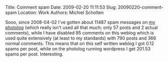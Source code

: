 Title: Comment spam
Date: 2009-02-20 11:11:53
Slug: 20090220-comment-spam
Location: Work
Authors: Michiel Scholten

<p>Sooo, since 2008-04-02 I've gotten about 11487 spam messages on <a href="http://aquariusoft.org/photolog/">my photolog</a> (which really isn't used all that much; only 57 posts and 2 actual comments), while I have disabled 95 comments on this weblog which is used quite extensively (at least to my standards) with 790 posts and 366 normal comments. This means that on this self written weblog I got 0.12 spams per post, while on the photolog running wordpress I get 201.53 spams per post. Interesting.</p>